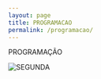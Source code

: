 ```yaml
---
layout: page
title: PROGRAMACAO
permalink: /programacao/
---
```

PROGRAMAÇÃO

![SEGUNDA](/imagens/segunda.png)                              
